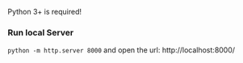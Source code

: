 Python 3+ is required!

### Run local Server
```python -m http.server 8000```
and open the url:
http://localhost:8000/